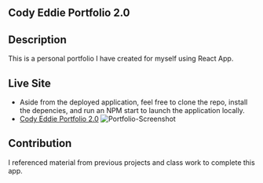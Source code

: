 ## Cody Eddie Portfolio 2.0

## Description
This is a personal portfolio I have created for myself using React App. 

## Live Site
* Aside from the deployed application, feel free to clone the repo, install the depencies, and run an NPM start to launch the application locally. 
* [Cody Eddie Portfolio 2.0](https://codyeddie.github.io/Cody-Eddie-Portfolio-2/)
![Portfolio-Screenshot](./src/assets/imgs/screenshot.png)

## Contribution 
I referenced material from previous projects and class work to complete this app.




